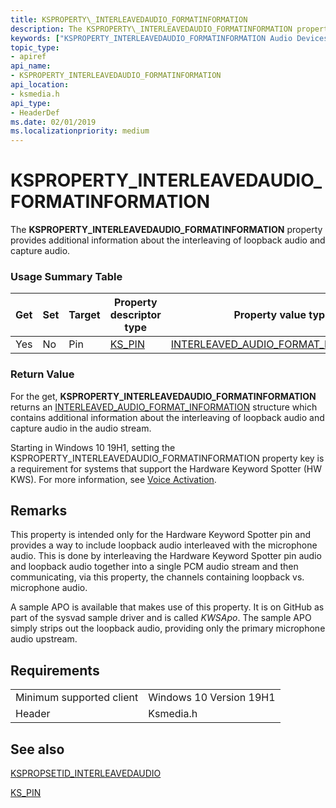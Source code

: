 ```yaml
---
title: KSPROPERTY\_INTERLEAVEDAUDIO_FORMATINFORMATION 
description: The KSPROPERTY\_INTERLEAVEDAUDIO_FORMATINFORMATION property provides  additional information about the interleaving of loopback audio and capture audio.
keywords: ["KSPROPERTY_INTERLEAVEDAUDIO_FORMATINFORMATION Audio Devices"]
topic_type:
- apiref
api_name:
- KSPROPERTY_INTERLEAVEDAUDIO_FORMATINFORMATION 
api_location:
- ksmedia.h
api_type:
- HeaderDef
ms.date: 02/01/2019
ms.localizationpriority: medium
---
```


# KSPROPERTY\_INTERLEAVEDAUDIO_FORMATINFORMATION 

The **KSPROPERTY\_INTERLEAVEDAUDIO_FORMATINFORMATION** property provides additional information about the interleaving of loopback audio and capture audio.

### <span id="Usage_Summary_Table"></span><span id="usage_summary_table"></span><span id="USAGE_SUMMARY_TABLE"></span>Usage Summary Table

 |Get|Set|Target|Property descriptor type|Property value type|
|--- |--- |--- |--- |--- |
|Yes|No|Pin|[KS_PIN](https://msdn.microsoft.com/library/windows/hardware/ff566722(v=vs.85).aspx)|[INTERLEAVED_AUDIO_FORMAT_INFORMATION](https://docs.microsoft.com/windows-hardware/drivers/ddi/content/ksmedia/ns-ksmedia-interleaved-audio-format-information)|

### <span id="Return_Value"></span><span id="return_value"></span><span id="RETURN_VALUE"></span>Return Value

 For the get, **KSPROPERTY\_INTERLEAVEDAUDIO_FORMATINFORMATION** returns an [INTERLEAVED_AUDIO_FORMAT_INFORMATION](https://docs.microsoft.com/windows-hardware/drivers/ddi/content/ksmedia/ns-ksmedia-interleaved-audio-format-information) structure which contains additional information about the interleaving of loopback audio and capture audio in the audio stream. 

Starting in Windows 10 19H1, setting the KSPROPERTY\_INTERLEAVEDAUDIO_FORMATINFORMATION property key is a requirement for systems that support the Hardware Keyword Spotter (HW KWS). For more information, see [Voice Activation](voice-activation.md).


Remarks
-------

This property is intended only for the Hardware Keyword Spotter pin and provides a way to include loopback audio interleaved with the microphone audio. This is done by interleaving the Hardware Keyword Spotter pin audio and loopback audio together into a single PCM audio stream and then communicating, via this property, the channels containing loopback vs. microphone audio.

A sample APO is available that makes use of this property. It is on GitHub as part of the sysvad sample driver and is called *KWSApo*. The sample APO simply strips out the loopback audio, providing only the primary microphone audio upstream.


Requirements
------------

|||
|--- |--- |
|Minimum supported client|Windows 10 Version 19H1|
|Header|Ksmedia.h|

## <span id="see_also"></span>See also

[KSPROPSETID\_INTERLEAVEDAUDIO](kspropsetid-interleavedaudio.md)

[KS_PIN](https://msdn.microsoft.com/library/windows/hardware/ff566722(v=vs.85).aspx)





